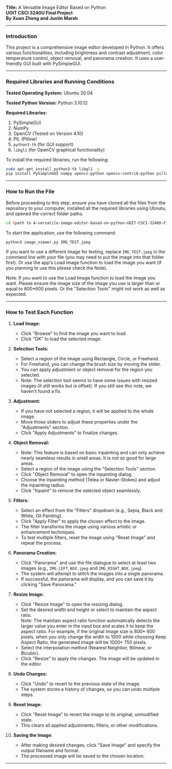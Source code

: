 **Title:** A Versatile Image Editor Based on Python  
**UOIT CSCI 3240U Final Project**  
**By Xuan Zheng and Justin Marsh**  

---

### Introduction  
This project is a comprehensive image editor developed in Python. It offers various functionalities, including brightness and contrast adjustment, color temperature control, object removal, and panorama creation. It uses a user-friendly GUI built with PySimpleGUI.

---

### Required Libraries and Running Conditions  

**Tested Operating System:** Ubuntu 20.04  

**Tested Python Version:** Python 3.10.12  

**Required Libraries:**  
1. PySimpleGUI  
2. NumPy  
3. OpenCV (Tested on Version 4.10)  
4. PIL (Pillow)  
5. `python3-tk` (for GUI support)  
6. `libgl1` (for OpenCV graphical functionality)

To install the required libraries, run the following:  
```bash
sudo apt-get install python3-tk libgl1 -y
pip install PySimpleGUI numpy opencv-python opencv-contrib-python pillow
```  

---

### How to Run the File  

Before proceeding to this step, ensure you have cloned all the files from the repository to your computer, installed all the required libraries using Ubnutu, and opened the correct folder paths.
```bash
cd (path to A-versatile-image-editor-based-on-python-UOIT-CSCI-3240U-FinalProject)
```  
To start the application, use the following command:  
```bash
python3 image_viewer.py IMG_TEST.jpeg
```  

If you want to use a different image for testing, replace `IMG_TEST.jpeg` in the command line with your file (you may need to put the image into that folder first). Or use the app's Load Image function to load the image you want (if you planning to use this please check the Note).

Note: If you want to use the Load Image function to load the image you want. Please ensure the image size of the image you use is larger than or equal to 800*600 pixels. Or the "Selection Tools" might not work as well as expected.

---

### How to Test Each Function  

1. **Load Image:**  
   - Click "Browse" to find the image you want to load.
   - Click "OK" to load the selected image.

2. **Selection Tools:**  
   - Select a region of the image using Rectangle, Circle, or Freehand.
   - For Freehand, you can change the brush size by moving the slider.  
   - You can apply adjustment or object removal for the region you selected.  
   - Note: The selection tool seems to have some issues with resized images (it still works but is offset). If you still see this note, we haven't found a fix.

3. **Adjustment:**  
   - If you have not selected a region, it will be applied to the whole image.   
   - Move those sliders to adjust these properties under the "Adjustments" section.   
   - Click "Apply Adjustments" to finalize changes.

4. **Object Removal:**  
   - Note: This feature is based on basic inpainting and can only achieve nearly seamless results in small areas. It is not so good for large areas.
   - Select a region of the image using the "Selection Tools" section.  
   - Click "Object Removal" to open the inpainting dialog.  
   - Choose the inpainting method (Telea or Navier-Stokes) and adjust the inpainting radius.  
   - Click "Inpaint" to remove the selected object seamlessly.

5. **Filters:**  
   - Select an effect from the "Filters" dropdown (e.g., Sepia, Black and White, Oil Painting).  
   - Click "Apply Filter" to apply the chosen effect to the image.  
   - The filter transforms the image using various artistic or enhancement techniques.  
   - To test multiple filters, reset the image using "Reset Image" and repeat the process.

6. **Panorama Creation:**  
   - Click "Panorama" and use the file dialogue to select at least two images (e.g., `IMG_LEFT_BOX.jpeg` and `IMG_RIGHT_BOX.jpeg`).  
   - The system will attempt to stitch the images into a single panorama.  
   - If successful, the panorama will display, and you can save it by clicking "Save Panorama."

7. **Resize Image:**  
   - Click "Resize Image" to open the resizing dialog.  
   - Set the desired width and height or select to maintain the aspect ratio.  
   Note: The maintain aspect ratio function automatically detects the larger value you enter in the input box and scales it to keep the aspect ratio. For example, if the original image size is 800* 600 pixels, when you only change the width to 1000 while choosing Keep Aspect Ratio, the generated image will be 1000* 750 pixels.
   - Select the interpolation method (Nearest Neighbor, Bilinear, or Bicubic).  
   - Click "Resize" to apply the changes. The image will be updated in the editor.

8. **Undo Changes:**  
   - Click "Undo" to revert to the previous state of the image.  
   - The system stores a history of changes, so you can undo multiple steps.

9. **Reset Image:**  
   - Click "Reset Image" to revert the image to its original, unmodified state.  
   - This clears all applied adjustments, filters, or other modifications.

10. **Saving the Image:**  
    - After making desired changes, click "Save Image" and specify the output filename and format.  
    - The processed image will be saved to the chosen location.

---